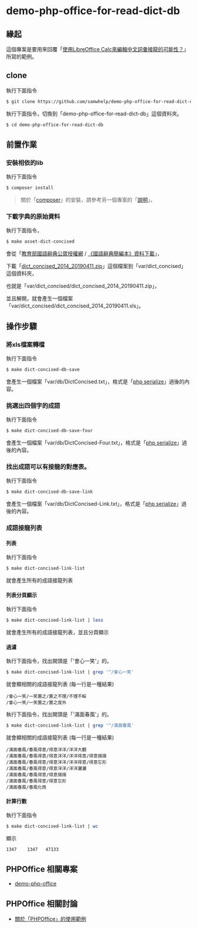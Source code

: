 
# demo-php-office-for-read-dict-db


## 緣起

這個專案是要用來回覆「[使用LibreOffice Calc來編輯中文詞彙接龍的可能性？](https://www.ubuntu-tw.org/modules/newbb/viewtopic.php?post_id=361772#forumpost361772)」所寫的範例。

## clone

執行下面指令

``` sh
$ git clone https://github.com/samwhelp/demo-php-office-for-read-dict-db.git
```

執行下面指令，切換到「demo-php-office-for-read-dict-db」這個資料夾。

```sh
$ cd demo-php-office-for-read-dict-db
```

## 前置作業

### 安裝相依的lib

執行下面指令

``` sh
$ composer install
```

> 關於「[composer](https://getcomposer.org/)」的安裝，請參考另一個專案的「[說明](https://github.com/samwhelp/demo-php-office/tree/master/demo-install-composer/ex-install-composer)」。

### 下載字典的原始資料

執行下面指令，

``` sh
$ make asset-dict-concised
```

會從「[教育部國語辭典公眾授權網](https://language.moe.gov.tw/001/Upload/Files/site_content/M0001/respub/index.html) / [《國語辭典簡編本》資料下載](https://language.moe.gov.tw/001/Upload/Files/site_content/M0001/respub/dict_concised_download.html)」，

下載「[dict_concised_2014_20190411.zip](https://language.moe.gov.tw/001/Upload/Files/site_content/M0001/respub/download/dict_concised_2014_20190411.zip)」這個檔案到「var/dict_concised」這個資料夾，

也就是「var/dict_concised/dict_concised_2014_20190411.zip」，

並且解開，就會產生一個檔案「var/dict_concised/dict_concised_2014_20190411.xls」。

## 操作步驟

### 將xls檔案轉檔

執行下面指令

``` sh
$ make dict-concised-db-save
```

會產生一個檔案「var/db/DictConcised.txt」，格式是「[php serialize](https://www.php.net/manual/en/function.serialize.php)」過後的內容。


### 挑選出四個字的成語

執行下面指令

``` sh
$ make dict-concised-db-save-four
```

會產生一個檔案「var/db/DictConcised-Four.txt」，格式是「[php serialize](https://www.php.net/manual/en/function.serialize.php)」過後的內容。



### 找出成語可以有接龍的對應表。

執行下面指令

``` sh
$ make dict-concised-db-save-link
```

會產生一個檔案「var/db/DictConcised-Link.txt」，格式是「[php serialize](https://www.php.net/manual/en/function.serialize.php)」過後的內容。

### 成語接龍列表

#### 列表

執行下面指令

``` sh
$ make dict-concised-link-list
```

就會產生所有的成語接龍列表

#### 列表分頁顯示

執行下面指令

``` sh
$ make dict-concised-link-list | less
```

就會產生所有的成語接龍列表，並且分頁顯示

#### 過濾

執行下面指令，找出開頭是「'會心一笑'」的。

``` sh
$ make dict-concised-link-list | grep '^/會心一笑'
```

就會顯相關的成語接龍列表 (每一行是一種結果)

```
/會心一笑/一笑置之/置之不理/不理不睬
/會心一笑/一笑置之/置之度外
```

執行下面指令，找出開頭是「'滿面春風'」的。

``` sh
$ make dict-concised-link-list | grep '^/滿面春風'
```

就會顯相關的成語接龍列表 (每一行是一種結果)

```
/滿面春風/春風得意/得意洋洋/洋洋大觀
/滿面春風/春風得意/得意洋洋/洋洋得意/得意揚揚
/滿面春風/春風得意/得意洋洋/洋洋得意/得意忘形
/滿面春風/春風得意/得意洋洋/洋洋灑灑
/滿面春風/春風得意/得意揚揚
/滿面春風/春風得意/得意忘形
/滿面春風/春風化雨
```

#### 計算行數

執行下面指令

``` sh
$ make dict-concised-link-list | wc
```

顯示

```
1347    1347   47133
```


## PHPOffice 相關專案

* [demo-php-office](https://github.com/samwhelp/demo-php-office)

## PHPOffice 相關討論

* [關於「PHPOffice」的使用範例](https://www.ubuntu-tw.org/modules/newbb/viewtopic.php?post_id=361316#forumpost361316)
